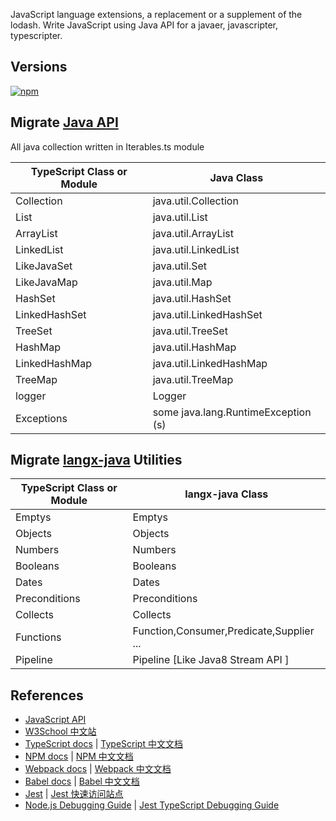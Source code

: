 JavaScript language extensions,  a replacement or a supplement of the lodash. Write JavaScript using Java API for a javaer, javascripter, typescripter.


## Versions
[![npm](https://img.shields.io/badge/npm-v1.0.7-green.svg)](https://www.npmjs.com/package/langx-js/v/1.0.7)

## Migrate [Java API](https://docs.oracle.com/javase/7/docs/api/)

All java collection written in Iterables.ts module

|TypeScript Class or Module | Java Class          |
|-----------------|---------------------|
|Collection       |java.util.Collection |
|List             |java.util.List       |
|ArrayList        |java.util.ArrayList  |
|LinkedList       |java.util.LinkedList |
|LikeJavaSet      |java.util.Set        |
|LikeJavaMap      |java.util.Map        |
|HashSet|java.util.HashSet|
|LinkedHashSet|java.util.LinkedHashSet|
|TreeSet|java.util.TreeSet|
|HashMap|java.util.HashMap|
|LinkedHashMap|java.util.LinkedHashMap|
|TreeMap|java.util.TreeMap|
|logger      |Logger        |
|Exceptions| some java.lang.RuntimeException (s)|


## Migrate [langx-java](https://github.com/fangjinuo/langx-java) Utilities
|TypeScript Class or Module | langx-java Class    |
|-----------------|---------------------|
|Emptys           |Emptys               |
|Objects          |Objects              |
|Numbers| Numbers|
|Booleans| Booleans|
|Dates| Dates|
|Preconditions    |Preconditions        |
|Collects       |Collects |
|Functions| Function,Consumer,Predicate,Supplier ... |
|Pipeline|Pipeline [Like Java8 Stream API ]|


## References
+ [JavaScript API](https://developer.mozilla.org/zh-CN/docs/Web/JavaScript)
+ [W3School 中文站](https://www.w3cschool.cn/)
+ [TypeScript docs](http://www.typescriptlang.org/docs/handbook/basic-types.html) | [TypeScript 中文文档](http://bigsec.net/b52/typescript-handbook/)
+ [NPM docs](https://docs.npmjs.com/cli-documentation/) | [NPM 中文文档](https://www.npmjs.cn/)
+ [Webpack docs](https://webpack.js.org/) | [Webpack 中文文档](https://www.webpackjs.com/concepts/)
+ [Babel docs](https://babeljs.io/docs/en/) | [Babel 中文文档](https://www.babeljs.cn/docs/)
+ [Jest](https://jestjs.io/) | [Jest 快速访问站点](https://www.w3cschool.cn/doc_jest/)
+ [Node.js Debugging Guide](https://nodejs.org/en/docs/guides/debugging-getting-started/) | [Jest TypeScript Debugging Guide](https://www.cnblogs.com/f1194361820/p/12497298.html)

